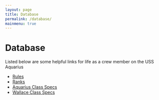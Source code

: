 ```yaml
---
layout: page
title: Database
permalink: /database/
mainmenu: true
---
```


# Database
Listed below are some helpful links for life as a crew member on the USS Aquarius

* [Rules](rules/)
* [Ranks](ranks/)
* [Aquarius Class Specs](aquarius/)
* [Wallace Class Specs](wallace/)
